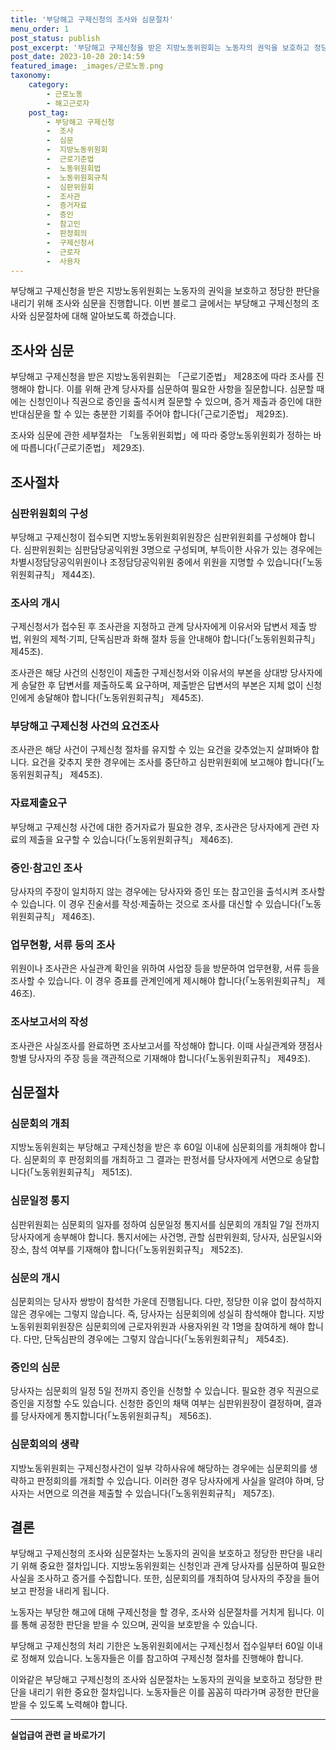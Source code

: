 ```yaml
---
title: '부당해고 구제신청의 조사와 심문절차'
menu_order: 1
post_status: publish
post_excerpt: '부당해고 구제신청을 받은 지방노동위원회는 노동자의 권익을 보호하고 정당한 판단을 내리기 위해 조사와 심문을 진행합니다. 이번 블로그 글에서는 부당해고 구제신청의 조사와 심문절차에 대해 알아보도록 하겠습니다.'
post_date: 2023-10-20 20:14:59
featured_image: _images/근로노동.png
taxonomy:
    category:
        - 근로노동
        - 해고근로자
    post_tag:
        - 부당해고 구제신청
        -  조사
        -  심문
        -  지방노동위원회
        -  근로기준법
        -  노동위원회법
        -  노동위원회규칙
        -  심판위원회
        -  조사관
        -  증거자료
        -  증인
        -  참고인
        -  판정회의
        -  구제신청서
        -  근로자
        -  사용자
---
```



부당해고 구제신청을 받은 지방노동위원회는 노동자의 권익을 보호하고 정당한 판단을 내리기 위해 조사와 심문을 진행합니다. 이번 블로그 글에서는 부당해고 구제신청의 조사와 심문절차에 대해 알아보도록 하겠습니다.

## 조사와 심문

부당해고 구제신청을 받은 지방노동위원회는 「근로기준법」 제28조에 따라 조사를 진행해야 합니다. 이를 위해 관계 당사자를 심문하여 필요한 사항을 질문합니다. 심문할 때에는 신청인이나 직권으로 증인을 출석시켜 질문할 수 있으며, 증거 제출과 증인에 대한 반대심문을 할 수 있는 충분한 기회를 주어야 합니다(「근로기준법」 제29조).

조사와 심문에 관한 세부절차는 「노동위원회법」에 따라 중앙노동위원회가 정하는 바에 따릅니다(「근로기준법」 제29조).

## 조사절차

### 심판위원회의 구성

부당해고 구제신청이 접수되면 지방노동위원회위원장은 심판위원회를 구성해야 합니다. 심판위원회는 심판담당공익위원 3명으로 구성되며, 부득이한 사유가 있는 경우에는 차별시정담당공익위원이나 조정담당공익위원 중에서 위원을 지명할 수 있습니다(「노동위원회규칙」 제44조).

### 조사의 개시

구제신청서가 접수된 후 조사관을 지정하고 관계 당사자에게 이유서와 답변서 제출 방법, 위원의 제척·기피, 단독심판과 화해 절차 등을 안내해야 합니다(「노동위원회규칙」 제45조).

조사관은 해당 사건의 신청인이 제출한 구제신청서와 이유서의 부본을 상대방 당사자에게 송달한 후 답변서를 제출하도록 요구하며, 제출받은 답변서의 부본은 지체 없이 신청인에게 송달해야 합니다(「노동위원회규칙」 제45조).

### 부당해고 구제신청 사건의 요건조사

조사관은 해당 사건이 구제신청 절차를 유지할 수 있는 요건을 갖추었는지 살펴봐야 합니다. 요건을 갖추지 못한 경우에는 조사를 중단하고 심판위원회에 보고해야 합니다(「노동위원회규칙」 제45조).

### 자료제출요구

부당해고 구제신청 사건에 대한 증거자료가 필요한 경우, 조사관은 당사자에게 관련 자료의 제출을 요구할 수 있습니다(「노동위원회규칙」 제46조).

### 증인·참고인 조사

당사자의 주장이 일치하지 않는 경우에는 당사자와 증인 또는 참고인을 출석시켜 조사할 수 있습니다. 이 경우 진술서를 작성·제출하는 것으로 조사를 대신할 수 있습니다(「노동위원회규칙」 제46조).

### 업무현황, 서류 등의 조사

위원이나 조사관은 사실관계 확인을 위하여 사업장 등을 방문하여 업무현황, 서류 등을 조사할 수 있습니다. 이 경우 증표를 관계인에게 제시해야 합니다(「노동위원회규칙」 제46조).

### 조사보고서의 작성

조사관은 사실조사를 완료하면 조사보고서를 작성해야 합니다. 이때 사실관계와 쟁점사항별 당사자의 주장 등을 객관적으로 기재해야 합니다(「노동위원회규칙」 제49조).

## 심문절차

### 심문회의 개최

지방노동위원회는 부당해고 구제신청을 받은 후 60일 이내에 심문회의를 개최해야 합니다. 심문회의 후 판정회의를 개최하고 그 결과는 판정서를 당사자에게 서면으로 송달합니다(「노동위원회규칙」 제51조).

### 심문일정 통지

심판위원회는 심문회의 일자를 정하여 심문일정 통지서를 심문회의 개최일 7일 전까지 당사자에게 송부해야 합니다. 통지서에는 사건명, 관할 심판위원회, 당사자, 심문일시와 장소, 참석 여부를 기재해야 합니다(「노동위원회규칙」 제52조).

### 심문의 개시

심문회의는 당사자 쌍방이 참석한 가운데 진행됩니다. 다만, 정당한 이유 없이 참석하지 않은 경우에는 그렇지 않습니다. 즉, 당사자는 심문회의에 성실히 참석해야 합니다. 지방노동위원회위원장은 심문회의에 근로자위원과 사용자위원 각 1명을 참여하게 해야 합니다. 다만, 단독심판의 경우에는 그렇지 않습니다(「노동위원회규칙」 제54조).

### 증인의 심문

당사자는 심문회의 일정 5일 전까지 증인을 신청할 수 있습니다. 필요한 경우 직권으로 증인을 지정할 수도 있습니다. 신청한 증인의 채택 여부는 심판위원장이 결정하며, 결과를 당사자에게 통지합니다(「노동위원회규칙」 제56조).

### 심문회의의 생략

지방노동위원회는 구제신청사건이 일부 각하사유에 해당하는 경우에는 심문회의를 생략하고 판정회의를 개최할 수 있습니다. 이러한 경우 당사자에게 사실을 알려야 하며, 당사자는 서면으로 의견을 제출할 수 있습니다(「노동위원회규칙」 제57조).

## 결론

부당해고 구제신청의 조사와 심문절차는 노동자의 권익을 보호하고 정당한 판단을 내리기 위해 중요한 절차입니다. 지방노동위원회는 신청인과 관계 당사자를 심문하여 필요한 사실을 조사하고 증거를 수집합니다. 또한, 심문회의를 개최하여 당사자의 주장을 들어보고 판정을 내리게 됩니다.

노동자는 부당한 해고에 대해 구제신청을 할 경우, 조사와 심문절차를 거치게 됩니다. 이를 통해 공정한 판단을 받을 수 있으며, 권익을 보호받을 수 있습니다.

부당해고 구제신청의 처리 기한은 노동위원회에서는 구제신청서 접수일부터 60일 이내로 정해져 있습니다. 노동자들은 이를 참고하여 구제신청 절차를 진행해야 합니다.

이와같은 부당해고 구제신청의 조사와 심문절차는 노동자의 권익을 보호하고 정당한 판단을 내리기 위한 중요한 절차입니다. 노동자들은 이를 꼼꼼히 따라가며 공정한 판단을 받을 수 있도록 노력해야 합니다.


<!-- wp:separator -->
<hr class="wp-block-separator has-alpha-channel-opacity"/>
<!-- /wp:separator -->

<!-- wp:group {"backgroundColor":"base","layout":{"type":"constrained"}} -->
<div class="wp-block-group has-base-background-color has-background"><!-- wp:paragraph {"align":"center","fontSize":"medium"} -->
<p class="has-text-align-center has-large-font-size"><strong>실업급여 관련 글 바로가기</strong></p>
<!-- /wp:paragraph -->


<!-- wp:latest-posts
{"categories":[{"id":10977,"count":19,"description":"","link":"https://uknowlaw.com/category/%ec%8b%a4%ec%97%85%ea%b8%89%ec%97%ac/","name":"실업급여","slug":"실업급여","taxonomy":"category","parent":0,"meta":[],"_links":{"self":[{"href":"https://uknowlaw.com/wp-json/wp/v2/categories/10977"}],"collection":[{"href":"https://uknowlaw.com/wp-json/wp/v2/categories"}],"about":[{"href":"https://uknowlaw.com/wp-json/wp/v2/taxonomies/category"}],"wp:post_type":[{"href":"https://uknowlaw.com/wp-json/wp/v2/posts?categories=10977"}],"curies":[{"name":"wp","href":"https://api.w.org/{rel}","templated":true}]}}],"postsToShow":100,"excerptLength":28,"postLayout":"grid","columns":2,"featuredImageAlign":"left","featuredImageSizeSlug":"large","fontSize":18px} /--></div>
<!-- /wp:group -->